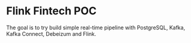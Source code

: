 # Flink Fintech POC

The goal is to try build simple real-time pipeline with PostgreSQL, Kafka, Kafka Connect, Debeizum and Flink. 



